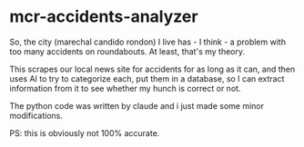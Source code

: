 # mcr-accidents-analyzer

So, the city (marechal candido rondon) I live has - I think - a problem with too
many accidents on roundabouts. At least, that's my theory.

This scrapes our local news site for accidents for as long as it can, and then
uses AI to try to categorize each, put them in a database, so I can extract
information from it to see whether my hunch is correct or not.

The python code was written by claude and i just made some minor modifications.

PS: this is obviously not 100% accurate.
